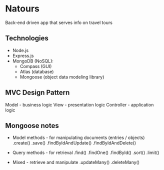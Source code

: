 # Natours

Back-end driven app that serves info on travel tours

## Technologies

- Node.js
- Express.js
- MongoDB (NoSQL):
  - Compass (GUI)
  - Atlas (database)
  - Mongoose (object data modeling library)

## MVC Design Pattern

Model - business logic
View - presentation logic
Controller - application logic

## Mongoose notes

- Model methods - for manipulating documents (entries / objects)
  .create()
  .save()
  .findByIdAndUpdate()
  .findByIdAndDelete()

- Query methods - for retrieval
  .find()
  .findOne()
  .findById()
  .sort()
  .limit()

- Mixed - retrieve and manipulate
  .updateMany()
  .deleteMany()
